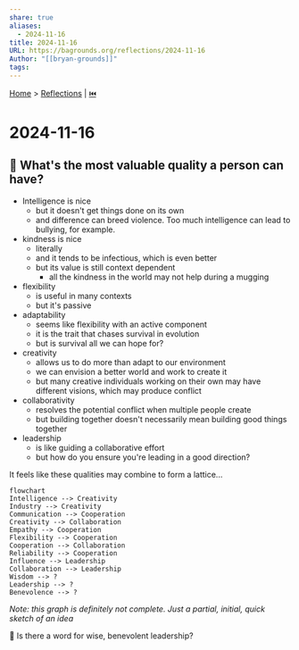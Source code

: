 ```yaml
---  
share: true  
aliases:  
  - 2024-11-16  
title: 2024-11-16  
URL: https://bagrounds.org/reflections/2024-11-16  
Author: "[[bryan-grounds]]"  
tags:   
---  
```

[Home](../index.md) > [Reflections](./index.md) | [⏮️](./2024-11-04.md)  
# 2024-11-16  
## 🤔 What's the most valuable quality a person can have?  
- Intelligence is nice  
  - but it doesn't get things done on its own  
  - and difference can breed violence. Too much intelligence can lead to bullying, for example.  
- kindness is nice  
  - literally  
  - and it tends to be infectious, which is even better  
  - but its value is still context dependent  
    - all the kindness in the world may not help during a mugging  
- flexibility  
  - is useful in many contexts  
  - but it's passive  
- adaptability  
  - seems like flexibility with an active component  
  - it is the trait that chases survival in evolution  
  - but is survival all we can hope for?  
- creativity  
  - allows us to do more than adapt to our environment  
  - we can envision a better world and work to create it  
  - but many creative individuals working on their own may have different visions, which may produce conflict  
- collaborativity  
  - resolves the potential conflict when multiple people create  
  - but building together doesn't necessarily mean building good things together  
- leadership  
  - is like guiding a collaborative effort  
  - but how do you ensure you're leading in a good direction?  
  
It feels like these qualities may combine to form a lattice...  
  
```mermaid  
flowchart  
Intelligence --> Creativity  
Industry --> Creativity  
Communication --> Cooperation  
Creativity --> Collaboration  
Empathy --> Cooperation  
Flexibility --> Cooperation  
Cooperation --> Collaboration  
Reliability --> Cooperation  
Influence --> Leadership  
Collaboration --> Leadership  
Wisdom --> ?  
Leadership --> ?  
Benevolence --> ?  
```  
_Note: this graph is definitely not complete. Just a partial, initial, quick sketch of an idea_  
  
🤔 Is there a word for wise, benevolent leadership?  
